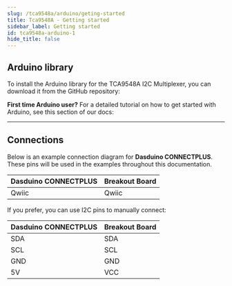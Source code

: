 ```yaml
---
slug: /tca9548a/arduino/geting-started
title: Tca9548A - Getting started
sidebar_label: Getting started
id: tca9548a-arduino-1
hide_title: false
---
```


## Arduino library

To install the Arduino library for the TCA9548A I2C Multiplexer, you can download it from the GitHub repository:
<QuickLink  
  title="IO expander TCA9548A breakout Arduino library"  
  description="IO expander Arduino library by Soldered"  
  url="https://github.com/SolderedElectronics/Soldered-TCA9548A-I2C-Multiplexer-Arduino-Library"  
/>  

<InfoBox>

**First time Arduino user?** For a detailed tutorial on how to get started with Arduino, see this section of our docs:

<QuickLink  
  title="Getting started with Arduino"  
  description="A full, comprehensive tutorial on how to fully set up and upload code for the first time on an Arduino board, from scratch!"  
  url="/documentation/arduino/quick-start-guide"  
/>  

</InfoBox>

---

## Connections

Below is an example connection diagram for **Dasduino CONNECTPLUS**. These pins will be used in the examples throughout this documentation.

| **Dasduino CONNECTPLUS** | **Breakout Board** |
| ------------------------ | ------------------ |
| Qwiic                    | Qwiic              |

<InfoBox>

If you prefer, you can use I2C pins to manually connect:

| **Dasduino CONNECTPLUS** | **Breakout Board** |
| ------------------------ | ------------------ |
| SDA                     | SDA                |
| SCL                     | SCL                |
| GND                     | GND                |
| 5V                      | VCC                |


</InfoBox>